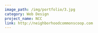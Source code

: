 ```yaml
---
image_path: /img/portfolio/3.jpg
category: Web Design
project_name: NCC
link: http://neighborhoodcommonscoop.com
---
```

